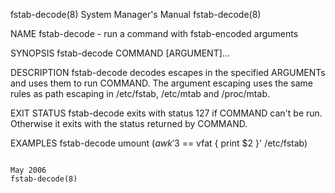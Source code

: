 fstab-decode(8)                                                                  System Manager's Manual                                                                  fstab-decode(8)

NAME
       fstab-decode - run a command with fstab-encoded arguments

SYNOPSIS
        fstab-decode COMMAND [ARGUMENT]...

DESCRIPTION
       fstab-decode  decodes  escapes  in  the specified ARGUMENTs and uses them to run COMMAND.  The argument escaping uses the same rules as path escaping in /etc/fstab, /etc/mtab and
       /proc/mtab.

EXIT STATUS
       fstab-decode exits with status 127 if COMMAND can't be run.  Otherwise it exits with the status returned by COMMAND.

EXAMPLES
       fstab-decode umount $(awk '$3 == vfat { print $2 }' /etc/fstab)

                                                                                         May 2006                                                                         fstab-decode(8)
